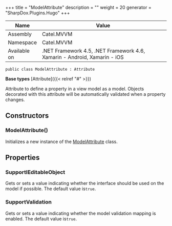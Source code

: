 

+++
title = "ModelAttribute" 
description = ""
weight = 20
generator = "SharpDox.Plugins.Hugo"
+++

Name|Value
---|---
Assembly|Catel.MVVM
Namespace|Catel.MVVM
Available on|.NET Framework 4.5, .NET Framework 4.6, Xamarin - Android, Xamarin - iOS

```
public class ModelAttribute : Attribute
```

**Base types**
[Attribute]({{< relref "#" >}})

Attribute to define a property in a view model as a model. Objects decorated with this attribute will be automatically validated when a property changes.

## Constructors

### ModelAttribute()

Initializes a new instance of the [ModelAttribute](#) class.

## Properties

### SupportIEditableObject

Gets or sets a value indicating whether the interface should be used on the model if possible. The default value is`true`.

### SupportValidation

Gets or sets a value indicating whether the model validation mapping is enabled. The default value is`true`.

